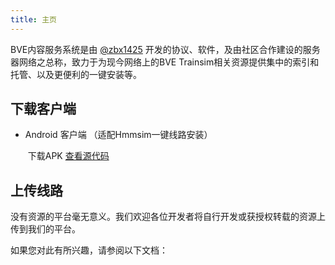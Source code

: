```yaml
---
title: 主页
---
```


BVE内容服务系统是由 [@zbx1425](https://github.com/zbx1425) 开发的协议、软件，及由社区合作建设的服务器网络之总称，致力于为现今网络上的BVE Trainsim相关资源提供集中的索引和托管、以及更便利的一键安装等。



## 下载客户端

- Android 客户端 （适配Hmmsim一键线路安装）

  ​	下载APK			[查看源代码](https://github.com/zbx1425/BVEContentService-Android)



## 上传线路

没有资源的平台毫无意义。我们欢迎各位开发者将自行开发或获授权转载的资源上传到我们的平台。

如果您对此有所兴趣，请参阅以下文档：